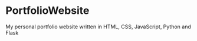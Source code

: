 # PortfolioWebsite
My personal portfolio website written in HTML, CSS, JavaScript, Python and Flask

